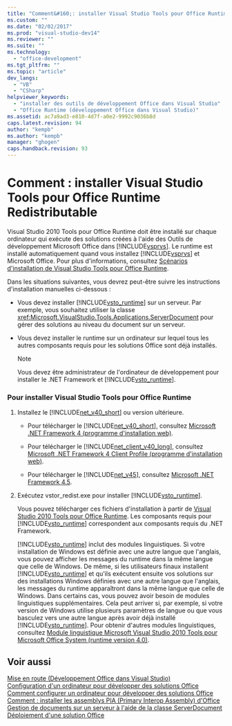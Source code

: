 ```yaml
---
title: "Comment&#160;: installer Visual Studio Tools pour Office Runtime Redistributable | Microsoft Docs"
ms.custom: ""
ms.date: "02/02/2017"
ms.prod: "visual-studio-dev14"
ms.reviewer: ""
ms.suite: ""
ms.technology: 
  - "office-development"
ms.tgt_pltfrm: ""
ms.topic: "article"
dev_langs: 
  - "VB"
  - "CSharp"
helpviewer_keywords: 
  - "installer des outils de développement Office dans Visual Studio"
  - "Office Runtime (développement Office dans Visual Studio)"
ms.assetid: ac7a9ad3-e810-4d7f-a0e2-9992c9036b8d
caps.latest.revision: 94
author: "kempb"
ms.author: "kempb"
manager: "ghogen"
caps.handback.revision: 93
---
```

# Comment&#160;: installer Visual Studio Tools pour Office Runtime Redistributable
  Visual Studio 2010 Tools pour Office Runtime doit être installé sur chaque ordinateur qui exécute des solutions créées à l'aide des Outils de développement Microsoft Office dans [!INCLUDE[vsprvs](../sharepoint/includes/vsprvs-md.md)].  Le runtime est installé automatiquement quand vous installez [!INCLUDE[vsprvs](../sharepoint/includes/vsprvs-md.md)] et Microsoft Office.  Pour plus d'informations, consultez [Scénarios d'installation de Visual Studio Tools pour Office Runtime](../vsto/visual-studio-tools-for-office-runtime-installation-scenarios.md).  
  
 Dans les situations suivantes, vous devrez peut\-être suivre les instructions d'installation manuelles ci\-dessous :  
  
-   Vous devez installer [!INCLUDE[vsto_runtime](../vsto/includes/vsto-runtime-md.md)] sur un serveur.  Par exemple, vous souhaitez utiliser la classe <xref:Microsoft.VisualStudio.Tools.Applications.ServerDocument> pour gérer des solutions au niveau du document sur un serveur.  
  
-   Vous devez installer le runtime sur un ordinateur sur lequel tous les autres composants requis pour les solutions Office sont déjà installés.  
  
    > [!NOTE]  
    >  Vous devez être administrateur de l'ordinateur de développement pour installer le .NET Framework et [!INCLUDE[vsto_runtime](../vsto/includes/vsto-runtime-md.md)].  
  
### Pour installer Visual Studio Tools pour Office Runtime  
  
1.  Installez le [!INCLUDE[net_v40_short](../sharepoint/includes/net-v40-short-md.md)] ou version ultérieure.  
  
    -   Pour télécharger le [!INCLUDE[net_v40_short](../sharepoint/includes/net-v40-short-md.md)], consultez [Microsoft .NET Framework 4 \(programme d'installation web\)](http://go.microsoft.com/fwlink/?LinkId=178957).  
  
    -   Pour télécharger le [!INCLUDE[net_client_v40_long](../vsto/includes/net-client-v40-long-md.md)], consultez [Microsoft .NET Framework 4 Client Profile \(programme d'installation web\)](http://go.microsoft.com/fwlink/?LinkId=178958).  
  
    -   Pour télécharger le [!INCLUDE[net_v45](../vsto/includes/net-v45-md.md)], consultez [Microsoft .NET Framework 4.5](http://www.microsoft.com/download/details.aspx?id=30653).  
  
2.  Exécutez vstor\_redist.exe pour installer [!INCLUDE[vsto_runtime](../vsto/includes/vsto-runtime-md.md)].  
  
     Vous pouvez télécharger ces fichiers d'installation à partir de [Visual Studio 2010 Tools pour Office Runtime](http://go.microsoft.com/fwlink/?LinkId=140384).  Les composants requis pour [!INCLUDE[vsto_runtime](../vsto/includes/vsto-runtime-md.md)] correspondent aux composants requis du .NET Framework.  
  
     [!INCLUDE[vsto_runtime](../vsto/includes/vsto-runtime-md.md)] inclut des modules linguistiques.  Si votre installation de Windows est définie avec une autre langue que l'anglais, vous pouvez afficher les messages du runtime dans la même langue que celle de Windows.  De même, si les utilisateurs finaux installent [!INCLUDE[vsto_runtime](../vsto/includes/vsto-runtime-md.md)] et qu'ils exécutent ensuite vos solutions sur des installations Windows définies avec une autre langue que l'anglais, les messages du runtime apparaîtront dans la même langue que celle de Windows.  Dans certains cas, vous pouvez avoir besoin de modules linguistiques supplémentaires.  Cela peut arriver si, par exemple, si votre version de Windows utilise plusieurs paramètres de langue ou que vous basculez vers une autre langue après avoir déjà installé [!INCLUDE[vsto_runtime](../vsto/includes/vsto-runtime-md.md)].  Pour obtenir d'autres modules linguistiques, consultez [Module linguistique Microsoft Visual Studio 2010 Tools pour Microsoft Office System \(runtime version 4.0\)](http://go.microsoft.com/fwlink/?LinkId=140386).  
  
## Voir aussi  
 [Mise en route &#40;Développement Office dans Visual Studio&#41;](../vsto/getting-started-office-development-in-visual-studio.md)   
 [Configuration d'un ordinateur pour développer des solutions Office](../vsto/configuring-a-computer-to-develop-office-solutions.md)   
 [Comment configurer un ordinateur pour développer des solutions Office](../vsto/how-to-configure-a-computer-to-develop-office-solutions.md)   
 [Comment : installer les assemblys PIA &#40;Primary Interop Assembly&#41; d'Office](../vsto/how-to-install-office-primary-interop-assemblies.md)   
 [Gestion de documents sur un serveur à l'aide de la classe ServerDocument](../vsto/managing-documents-on-a-server-by-using-the-serverdocument-class.md)   
 [Déploiement d'une solution Office](../vsto/deploying-an-office-solution.md)  
  
  